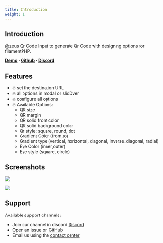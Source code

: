 ```yaml
---
title: Introduction
weight: 1
---
```


## Introduction
@zeus Qr Code Input to generate Qr Code with designing options for filamentPHP.

**[Demo](https://demo.larazeus.com/admin/components-demo/qr-code) · [Github](https://github.com/lara-zeus/qr) · [Discord](https://discord.com/channels/883083792112300104/1184785550964686919)**


## Features

- 🔥 set the destination URL
- 🔥 all options in modal or slidOver
- 🔥 configure all options
- 🔥 Available Options:
    - QR size
    - QR margin
    - QR solid front color
    - QR solid background color
    - Qr style: square, round, dot
    - Gradient Color (from,to)
    - Gradient type (vertical, horizontal, diagonal, inverse_diagonal, radial)
    - Eye Color (inner,outer)
    - Eye style (square, circle)

## Screenshots

![](https://larazeus.com/images/screenshots/qr/form-1.webp)

![](https://larazeus.com/images/screenshots/qr/form-2.webp)

## Support

Available support channels:

* Join our channel in discord [Discord](https://discord.com/channels/883083792112300104/1184785550964686919)
* Open an issue on [GitHub](https://github.com/lara-zeus/qr/issues)
* Email us using the [contact center](https://larazeus.com/contact-us)
